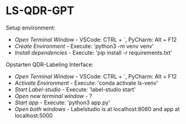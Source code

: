# LS-QDR-GPT

Setup environment:
- *Open Terminal Window* - VSCode: CTRL + `, PyCharm: Alt + F12
- *Create Environment* - Execute: 'python3 -m venv venv'
- *Install dependencies* - Execute: 'pip install -r requirements.txt' 

Opstarten QDR-Labeling Interface:
- *Open Terminal Window* - VSCode: CTRL + `, PyCharm: Alt + F12
- *Activate Environment* - Execute: 'conda activate ls-venv'
- *Start Label-studio* - Execute: 'label-studio start'
- *Open new terminal window* - ?
- *Start app* - Execute: 'python3 app.py'
- *Open both windows* - Labelstudio is at localhost:8080 and app at localhost:5000

